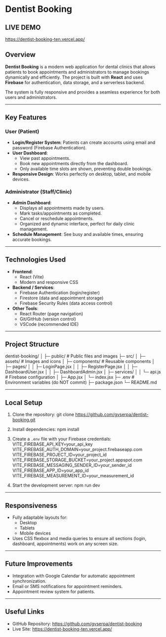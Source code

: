 # Dentist Booking

## LIVE DEMO ##

 https://dentist-booking-ten.vercel.app/

## Overview

**Dentist Booking** is a modern web application for dental clinics that allows patients to book appointments and administrators to manage bookings dynamically and efficiently. The project is built with **React** and uses **Firebase** for authentication, data storage, and a serverless backend.

The system is fully responsive and provides a seamless experience for both users and administrators.

---

## Key Features

### User (Patient)
- **Login/Register System**: Patients can create accounts using email and password (Firebase Authentication).  
- **User Dashboard**:
  - View past appointments.
  - Book new appointments directly from the dashboard.
  - Only available time slots are shown, preventing double bookings.
- **Responsive Design**: Works perfectly on desktop, tablet, and mobile devices.

### Administrator (Staff/Clinic)
- **Admin Dashboard**:
  - Displays all appointments made by users.
  - Mark tasks/appointments as completed.
  - Cancel or reschedule appointments.
  - Organized and dynamic interface, perfect for daily clinic management.
- **Schedule Management**: See busy and available times, ensuring accurate bookings.

---

## Technologies Used

- **Frontend**:
  - React (Vite)
  - Modern and responsive CSS
- **Backend / Services**:
  - Firebase Authentication (login/register)
  - Firestore (data and appointment storage)
  - Firebase Security Rules (data access control)
- **Other Tools**:
  - React Router (page navigation)
  - Git/GitHub (version control)
  - VSCode (recommended IDE)

---

## Project Structure

dentist-booking/
│
├─ public/                 # Public files and images
├─ src/
│  ├─ assets/              # Images and icons
│  ├─ components/          # Reusable components
│  ├─ pages/
│  │  ├─ LoginPage.jsx
│  │  ├─ RegisterPage.jsx
│  │  ├─ DashboardUser.jsx
│  │  ├─ DashboardAdmin.jsx
│  ├─ services/
│  │  └─ api.js            # Firebase configuration
│  ├─ App.jsx
│  └─ index.jsx
├─ .env                    # Environment variables (do NOT commit)
├─ package.json
└─ README.md

---

## Local Setup

1. Clone the repository:
git clone https://github.com/gvserpa/dentist-booking.git

2. Install dependencies:
npm install

3. Create a `.env` file with your Firebase credentials:
VITE_FIREBASE_API_KEY=your_api_key
VITE_FIREBASE_AUTH_DOMAIN=your_project.firebaseapp.com
VITE_FIREBASE_PROJECT_ID=your_project_id
VITE_FIREBASE_STORAGE_BUCKET=your_project.appspot.com
VITE_FIREBASE_MESSAGING_SENDER_ID=your_sender_id
VITE_FIREBASE_APP_ID=your_app_id
VITE_FIREBASE_MEASUREMENT_ID=your_measurement_id

4. Start the development server:
npm run dev

---

## Responsiveness

- Fully adaptable layouts for:
  - Desktop
  - Tablets
  - Mobile devices
- Uses CSS flexbox and media queries to ensure all sections (login, dashboard, appointments) work on any screen size.

---

## Future Improvements

- Integration with Google Calendar for automatic appointment synchronization.  
- Email or SMS notifications for appointment reminders.  
- Appointment review system for patients.  

---

## Useful Links

- GitHub Repository: https://github.com/gvserpa/dentist-booking  
- Live Site: https://dentist-booking-ten.vercel.app/
